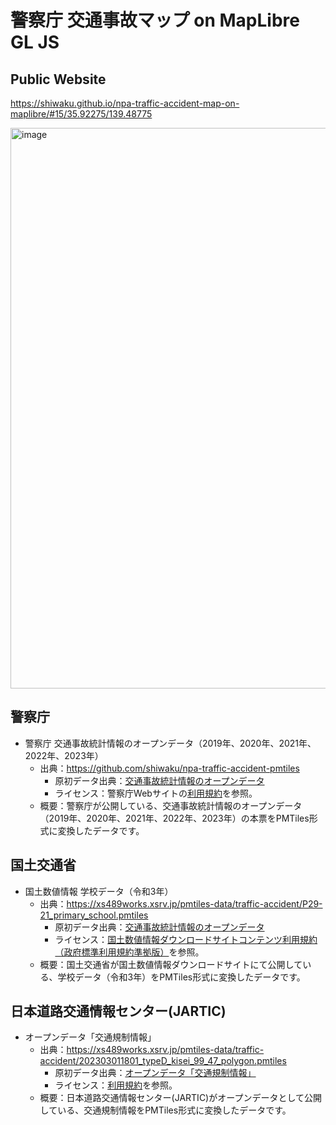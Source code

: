 # 警察庁 交通事故マップ on MapLibre GL JS
## Public Website
https://shiwaku.github.io/npa-traffic-accident-map-on-maplibre/#15/35.92275/139.48775

<img width="1912" height="897" alt="image" src="https://github.com/user-attachments/assets/a07a2740-017b-42ca-ae7f-39ecb9f717ca" />

## 警察庁
- 警察庁 交通事故統計情報のオープンデータ（2019年、2020年、2021年、2022年、2023年）
    - 出典：https://github.com/shiwaku/npa-traffic-accident-pmtiles
        - 原初データ出典：[交通事故統計情報のオープンデータ](https://www.npa.go.jp/publications/statistics/koutsuu/opendata/index_opendata.html)
        - ライセンス：警察庁Webサイトの[利用規約](https://www.npa.go.jp/rules/index.html)を参照。
    - 概要：警察庁が公開している、交通事故統計情報のオープンデータ（2019年、2020年、2021年、2022年、2023年）の本票をPMTiles形式に変換したデータです。

## 国土交通省
- 国土数値情報 学校データ（令和3年）
    - 出典：https://xs489works.xsrv.jp/pmtiles-data/traffic-accident/P29-21_primary_school.pmtiles
        - 原初データ出典：[交通事故統計情報のオープンデータ](https://nlftp.mlit.go.jp/ksj/gml/datalist/KsjTmplt-P29-v2_0.html)
        - ライセンス：[国土数値情報ダウンロードサイトコンテンツ利用規約（政府標準利用規約準拠版）](https://nlftp.mlit.go.jp/ksj/other/agreement.html)を参照。
    - 概要：国土交通省が国土数値情報ダウンロードサイトにて公開している、学校データ（令和3年）をPMTiles形式に変換したデータです。

## 日本道路交通情報センター(JARTIC)
- オープンデータ「交通規制情報」
    - 出典：https://xs489works.xsrv.jp/pmtiles-data/traffic-accident/202303011801_typeD_kisei_99_47_polygon.pmtiles
        - 原初データ出典：[オープンデータ「交通規制情報」](https://www.jartic.or.jp/)
        - ライセンス：[利用規約](https://www.jartic.or.jp/d/opendata/riyou_kiyaku.pdf)を参照。
    - 概要：日本道路交通情報センター(JARTIC)がオープンデータとして公開している、交通規制情報をPMTiles形式に変換したデータです。
